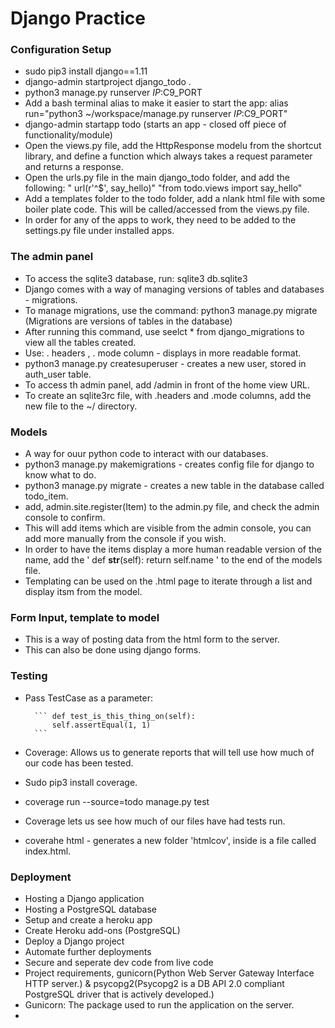 # Django Practice

### Configuration Setup

* sudo pip3 install django==1.11
* django-admin startproject django_todo .
* python3 manage.py runserver $IP:$C9_PORT
* Add a bash terminal alias to make it easier to start the app: alias run="python3 ~/workspace/manage.py runserver $IP:$C9_PORT"
* django-admin startapp todo (starts an app - closed off piece of functionality/module)
* Open the views.py file, add the HttpResponse modelu from the shortcut library, and define a function which always takes a request parameter and returns a response. 
* Open the urls.py file in the main django_todo folder, and add the following: " url(r'^$', say_hello)" "from todo.views import say_hello"
* Add a templates folder to the todo folder, add a nlank html file with some boiler plate code. This will be called/accessed from the views.py file. 
* In order for any of the apps to work, they need to be added to the settings.py file under installed apps. 

### The admin panel

* To access the sqlite3 database, run: sqlite3 db.sqlite3
* Django comes with a way of managing versions of tables and databases - migrations. 
* To manage migrations, use the command: python3 manage.py migrate (Migrations are versions of tables in the database)
* After running this command, use seelct * from django_migrations to view all the tables created. 
* Use: . headers , . mode column - displays in more readable format. 
* python3 manage.py createsuperuser - creates a new user, stored in auth_user table. 
* To access th admin panel, add /admin in front of the home view URL. 
* To create an sqlite3rc file, with .headers and .mode columns, add the new file to the ~/ directory. 

### Models

* A way for ouur python code to interact with our databases. 
* python3 manage.py makemigrations - creates config file for django to know what to do. 
* python3 manage.py migrate - creates a new table in the database called todo_item. 
* add, admin.site.register(Item) to the admin.py file, and check the admin console to confirm. 
* This will add items which are visible from the admin console, you can add more manually from the console if you wish. 
* In order to have the items display a more human readable version of the name, add the ' def __str__(self): return self.name ' to the end of the models file. 
* Templating can be used on the .html page to iterate through a list and display itsm from the model. 

### Form Input, template to model

* This is a way of posting data from the html form to the server. 
* This can also be done using django forms.

### Testing

* Pass TestCase as a parameter: 

        ``` def test_is_this_thing_on(self):
            self.assertEqual(1, 1) 
        ```

* Coverage: Allows us to generate reports that will tell use how much of our code has been tested. 
* Sudo pip3 install coverage. 
* coverage run --source=todo manage.py test
* Coverage lets us see how much of our files have had tests run. 
* coverahe html -  generates a new folder 'htmlcov', inside is a file called index.html. 

### Deployment

* Hosting a Django application
* Hosting a PostgreSQL database
* Setup and create a heroku app
* Create Heroku add-ons (PostgreSQL)
* Deploy a Django project
* Automate further deployments
* Secure and seperate dev code from live code
* Project requirements, gunicorn(Python Web Server Gateway Interface HTTP server.) & psycopg2(Psycopg2 is a DB API 2.0 compliant PostgreSQL driver that is actively developed.)
* Gunicorn: The package used to run the application on the server. 
* 